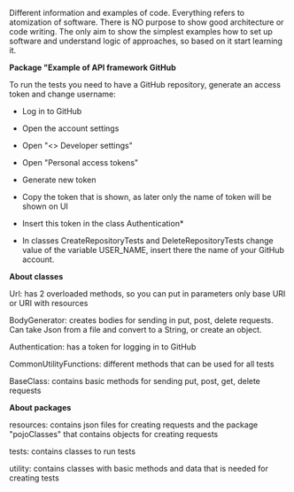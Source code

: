 Different information and examples of code. Everything refers to atomization of software. 
There is NO purpose to show good architecture or code writing. The only aim to show the simplest 
examples how to set up software and understand logic of approaches, so based on it start learning it.

**Package "Example of API framework GitHub**

To run the tests you need to have a GitHub repository, generate an access token and change username:
- Log in to GitHub
- Open the account settings
- Open "<> Developer settings"
- Open "Personal access tokens"
- Generate new token
- Copy the token that is shown, as later only the name of token will be shown on UI
- Insert this token in the class Authentication*


- In classes CreateRepositoryTests and DeleteRepositoryTests change value of the variable USER_NAME, insert there the name of your GitHub account.

**About classes**

Url: has 2 overloaded methods, so you can put in parameters only base URI or URI with resources

BodyGenerator: creates bodies for sending in put, post, delete requests. Can take Json from a file and convert to a String, or create an object.

Authentication: has a token for logging in to GitHub

CommonUtilityFunctions: different methods that can be used for all tests

BaseClass: contains basic methods for sending put, post, get, delete requests

**About packages**

resources: contains json files for creating requests and the package "pojoClasses" that contains objects for creating requests

tests: contains classes to run tests

utility: contains classes with basic methods and data that is needed for creating tests





